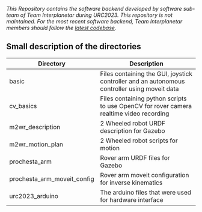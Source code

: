 *This Repository contains the software backend developed by software sub-team of Team Interplanetar during URC2023. This repository is not maintained. For the most recent software backend, Team Interplanetar members should follow the [latest codebase](https://github.com/InterplanetarCodebase).*

##  Small description of the directories
|Directory|Description|
|---|---|
|basic|Files containing the GUI, joystick controller and an autonomous controller using moveit data|
|cv_basics|Files containing python scripts to use OpenCV for rover camera realtime video recording|
|m2wr_description|2 Wheeled robot URDF description for Gazebo|
|m2wr_motion_plan|2 Wheeled robot scripts for motion|
|prochesta_arm|Rover arm URDF files for Gazebo|
|prochesta_arm_moveit_config|Rover arm moveit configuration for inverse kinematics|
|urc2023_arduino|The arduino files that were used for hardware interface|
